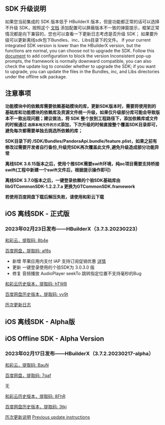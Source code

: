 ## SDK 升级说明
如果您当前集成的 SDK 版本低于 HBuilderX 版本，但是功能都正常的话可以选择不升级 SDK，按照这个 [文档](https://ask.dcloud.net.cn/article/35627) 添加配置可以屏蔽版本不一致的弹窗提示，框架正常情况都是向下兼容的，您也可以查看一下更新日志考虑是否升级 SDK； 如果要升级可以更新离线sdk包下Bundles、inc、Libs目录下的文件。
If your current integrated SDK version is lower than the HBuilderX version, but the functions are normal, you can choose not to upgrade the SDK. Follow this [document](https://ask.dcloud.net.cn/article/35627) to add configuration to block the version Inconsistent pop-up prompts, the framework is normally downward compatible, you can also check the update log to consider whether to upgrade the SDK; if you want to upgrade, you can update the files in the Bundles, inc, and Libs directories under the offline sdk package.

## 注意事项
**功能模块中的依赖库需要依赖基础模块的库，更新SDK版本时，需要将使用到的基础库和功能模块的依赖库及资源文件统一升级，如果仅升级部分库可能会导致版本不一致出现问题；建议做法，将 SDK 整个放到工程路径下，添加依赖库或文件的时候通过 `选择本地文件的方式`添加，下次升级的时候直接整个覆盖SDK目录即可，避免每次都需要单独去挑选所依赖的库；**

**SDK目录下的 /SDK/Bundles/PandoraApi.bundle/feature.plist，如果之前有修改过需要开发者自行备份,升级完SDK再次覆盖此文件,避免升级造成部分功能异常**

**离线SDK 3.6.15版本之后，使用个推SDK需要swift环境，纯oc项目需要支持桥接swift(工程中新建一个swift文件后，根据提示操作即可)**

**离线SDK 3.7.0版本之后，一键登录依赖的个验SDK基础库由libGTCommonSDK-1.2.2.7.a 更换为GTCommonSDK.framework**

**若使用百度网盘下载后解压失败，请使用和彩云下载**


## iOS 离线SDK - 正式版

### 2023年02月23日发布——HBuilderX（3.7.3.20230223） 

[和彩云，提取码: 8b4e](https://caiyun.139.com/m/i?115CoowJwmK2z) 

[百度网盘，提取码: af8s](https://pan.baidu.com/s/1G4ZT-fkybhmvfbuJXrlA3w?pwd=af8s)

+ 新增 苹果应用内支付 IAP 支持订阅促销优惠 [详情](https://uniapp.dcloud.net.cn/api/plugins/payment.html#%25E4%25BF%2583%25E9%2594%2580%25E4%25BC%2598%25E6%2583%25A0%25E5%258F%2582%25E6%2595%25B0%25E8%25AF%25B4%25E6%2598%258E)
+ 更新 一键登录使用的个验SDK为 3.0.3.0 版
+ 修复 音频播放 AudioPlayer seekTo 跳转指定位置不支持毫秒的Bug

[和彩云历史版本，提取码: hTWB](https://caiyun.139.com/m/i?115Cnr0XxOm8l) 

[百度网盘历史版本，提取码: vy9t](https://pan.baidu.com/s/1Xdsx_xd6xoGEuDY-w2rkew?pwd=vy9t)

[历次更新日志](AppDocs/download/update_history_iOS_release.md)


## iOS 离线SDK - Alpha版
## iOS Offline SDK - Alpha Version

### 2023年02月17日发布——HBuilderX（3.7.2.20230217-alpha）

[和彩云，提取码: BauN](https://caiyun.139.com/m/i?115CnXETxpbGt)

[百度网盘，提取码: 7qaf](https://pan.baidu.com/s/1dMwAX8wDZYkAvZ3Xfs2UuQ?pwd=7qaf)

无

[和彩云历史版本，提取码: 8FhR](https://caiyun.139.com/m/i?115CepixEt3gz) 

[百度网盘历史版本，提取码: 3tkj](https://pan.baidu.com/s/1jTfq-930ZyXgox1lY-5BTA?pwd=3tkj)

[历次更新说明](AppDocs/download/update_history_iOS_alpha.md)
[Previous update instructions](AppDocs/download/update_history_iOS_alpha.md)
